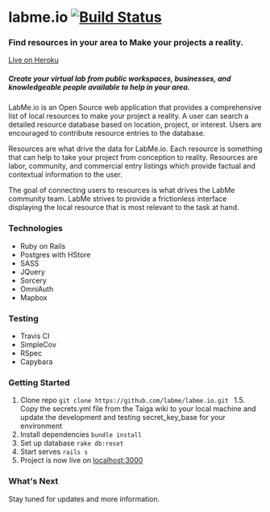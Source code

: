 # labme.io [![Build Status](https://travis-ci.org/labme/labme.io.svg?branch=master)](https://travis-ci.org/labme/labme.io)

### Find resources in your area to Make your projects a reality.

[Live on Heroku](https://labme.herokuapp.com/)

##### Create your virtual lab from public workspaces, businesses, and knowledgeable people available to help in your area.

LabMe.io is an Open Source web application that provides a comprehensive list of local resources to make your project a reality. A user can search a detailed resource database based on location, project, or interest. Users are encouraged to contribute resource entries to the database.

Resources are what drive the data for LabMe.io. Each resource is something that can help to take your project from conception to reality. Resources are labor, community, and commercial entry listings which provide factual and contextual information to the user.

The goal of connecting users to resources is what drives the LabMe community team. LabMe strives to provide a frictionless interface displaying the local resource that is most relevant to the task at hand.

### Technologies

- Ruby on Rails
- Postgres with HStore
- SASS
- JQuery
- Sorcery
- OmniAuth
- Mapbox

### Testing

- Travis CI
- SimpleCov
- RSpec
- Capybara


### Getting Started

1. Clone repo ```git clone https://github.com/labme/labme.io.git ```
1.5. Copy the secrets.yml file from the Taiga wiki to your local machine and update the development and testing secret_key_base for your environment <temporary step>
2. Install dependencies ```bundle install```
3. Set up database ```rake db:reset```
4. Start serves ```rails s```
5. Project is now live on [localhost:3000](http://localhost:3000/)

### What's Next

Stay tuned for updates and more information.
